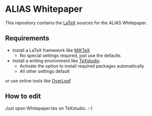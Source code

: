 # ALIAS Whitepaper

This repository contains the [LaTeX](https://www.latex-project.org/) sources
for the ALIAS Whitepaper.

## Requirements

* Install a LaTeX framework like [MiKTeX](https://miktex.org/)
  * No special settings required, just use the defaults
* Install a writing environment like [TeXstudio](https://www.texstudio.org/)
  * Activate the option to install required packages automatically
  * All other settings default

or use online tools like [OverLeaf](https://www.overleaf.com/)

## How to edit

Just open Whitepaper.tex on TeXstudio. :-)

